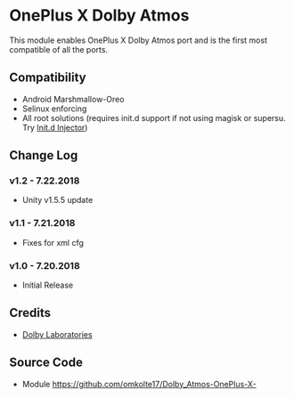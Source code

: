 # OnePlus X Dolby Atmos
This module enables OnePlus X Dolby Atmos port and is the first most compatible of all the ports.

## Compatibility
* Android Marshmallow-Oreo
* Selinux enforcing
* All root solutions (requires init.d support if not using magisk or supersu. Try [Init.d Injector](https://forum.xda-developers.com/android/software-hacking/mod-universal-init-d-injector-wip-t3692105))

## Change Log
### v1.2 - 7.22.2018
* Unity v1.5.5 update

### v1.1 - 7.21.2018
* Fixes for xml cfg

### v1.0 - 7.20.2018
* Initial Release

## Credits
* [Dolby Laboratories](https://www.dolby.com/us/en/brands/dolby-atmos.html)

## Source Code
* Module https://github.com/omkolte17/Dolby_Atmos-OnePlus-X-

